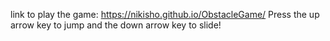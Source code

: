 link to play the game: https://nikisho.github.io/ObstacleGame/ Press the up arrow key to jump and the down arrow key to slide!
